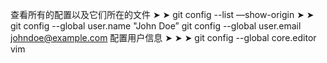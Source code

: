查看所有的配置以及它们所在的文件
➤
➤
git config --list —show-origin
➤
➤
git config --global user.name "John Doe”
git config --global user.email johndoe@example.com
配置用户信息
➤
➤
➤
git config --global core.editor vim
